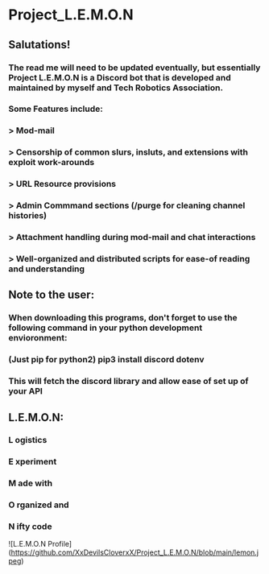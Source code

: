# Project_L.E.M.O.N

## Salutations! 

### The read me will need to be updated eventually, but essentially Project L.E.M.O.N is a Discord bot that is developed and maintained by myself and Tech Robotics Association. 

### Some Features include:
### > Mod-mail
### > Censorship of common slurs, insluts, and extensions with exploit work-arounds
### > URL Resource provisions
### > Admin Commmand sections (/purge for cleaning channel histories)
### > Attachment handling during mod-mail and chat interactions
### > Well-organized and distributed scripts for ease-of reading and understanding

## Note to the user:

### When downloading this programs, don't forget to use the following command in your python development envioronment:
### (Just pip for python2) pip3 install discord dotenv

### This will fetch the discord library and allow ease of set up of your API

## L.E.M.O.N:
### L ogistics
### E xperiment
### M ade with
### O rganized and
### N ifty code

![L.E.M.O.N Profile] (https://github.com/XxDevilsCloverxX/Project_L.E.M.O.N/blob/main/lemon.jpeg)
